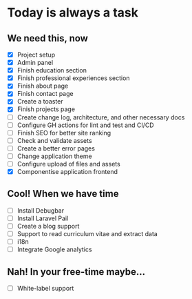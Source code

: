 # Today is always a task

## We need this, now

- [x] Project setup
- [x] Admin panel
- [x] Finish education section
- [x] Finish professional experiences section
- [x] Finish about page
- [x] Finish contact page
- [x] Create a toaster
- [x] Finish projects page
- [ ] Create change log, architecture, and other necessary docs
- [ ] Configure GH actions for lint and test and CI/CD
- [ ] Finish SEO for better site ranking
- [ ] Check and validate assets
- [ ] Create a better error pages
- [ ] Change application theme
- [ ] Configure upload of files and assets
- [x] Componentise application frontend

## Cool! When we have time

- [ ] Install Debugbar
- [ ] Install Laravel Pail
- [ ] Create a blog support
- [ ] Support to read curriculum vitae and extract data
- [ ] i18n
- [ ] Integrate Google analytics

## Nah! In your free-time maybe...

- [ ] White-label support
